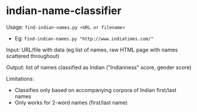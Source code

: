 # indian-name-classifier

Usage: `find-indian-names.py <URL or filename>`
- Eg: `find-indian-names.py "http://www.indiatimes.com/"`

Input: URL/file with data (eg list of names, raw HTML page with names scattered throughout)

Output: list of names classified as Indian ("Indianness" score, gender score)

Limitations:
- Classifies only based on accompanying corpora of Indian first/last names
- Only works for 2-word names (first/last name)
